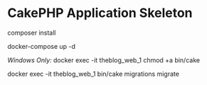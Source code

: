 # CakePHP Application Skeleton

composer install

docker-compose up -d

*Windows Only:* docker exec -it theblog_web_1 chmod +a bin/cake

docker exec -it theblog_web_1 bin/cake migrations migrate
